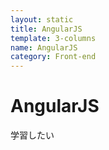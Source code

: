 ```yaml
---
layout: static
title: AngularJS
template: 3-columns
name: AngularJS
category: Front-end
---
```


# AngularJS

学習したい
